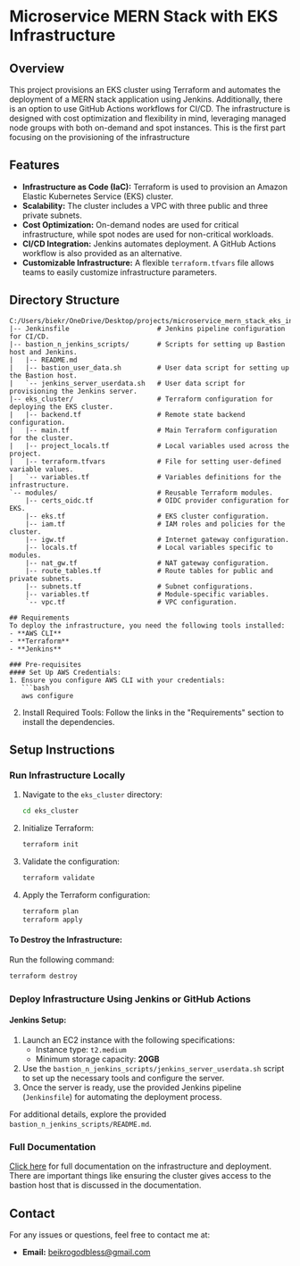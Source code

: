 # Microservice MERN Stack with EKS Infrastructure

## Overview  
This project provisions an EKS cluster using Terraform and automates the deployment of a MERN stack application using Jenkins. Additionally, there is an option to use GitHub Actions workflows for CI/CD. The infrastructure is designed with cost optimization and flexibility in mind, leveraging managed node groups with both on-demand and spot instances. This is the first part focusing on the provisioning of the infrastructure

## Features  
- **Infrastructure as Code (IaC):** Terraform is used to provision an Amazon Elastic Kubernetes Service (EKS) cluster.  
- **Scalability:** The cluster includes a VPC with three public and three private subnets.  
- **Cost Optimization:** On-demand nodes are used for critical infrastructure, while spot nodes are used for non-critical workloads.  
- **CI/CD Integration:** Jenkins automates deployment. A GitHub Actions workflow is also provided as an alternative.  
- **Customizable Infrastructure:** A flexible `terraform.tfvars` file allows teams to easily customize infrastructure parameters.  

## Directory Structure  
```plaintext
C:/Users/biekr/OneDrive/Desktop/projects/microservice_mern_stack_eks_infrastructure/
|-- Jenkinsfile                      # Jenkins pipeline configuration for CI/CD.
|-- bastion_n_jenkins_scripts/       # Scripts for setting up Bastion host and Jenkins.
|   |-- README.md
|   |-- bastion_user_data.sh         # User data script for setting up the Bastion host.
|   `-- jenkins_server_userdata.sh   # User data script for provisioning the Jenkins server.
|-- eks_cluster/                     # Terraform configuration for deploying the EKS cluster.
|   |-- backend.tf                   # Remote state backend configuration.
|   |-- main.tf                      # Main Terraform configuration for the cluster.
|   |-- project_locals.tf            # Local variables used across the project.
|   |-- terraform.tfvars             # File for setting user-defined variable values.
|   `-- variables.tf                 # Variables definitions for the infrastructure.
`-- modules/                         # Reusable Terraform modules.
    |-- certs_oidc.tf                # OIDC provider configuration for EKS.
    |-- eks.tf                       # EKS cluster configuration.
    |-- iam.tf                       # IAM roles and policies for the cluster.
    |-- igw.tf                       # Internet gateway configuration.
    |-- locals.tf                    # Local variables specific to modules.
    |-- nat_gw.tf                    # NAT gateway configuration.
    |-- route_tables.tf              # Route tables for public and private subnets.
    |-- subnets.tf                   # Subnet configurations.
    |-- variables.tf                 # Module-specific variables.
    `-- vpc.tf                       # VPC configuration.

## Requirements  
To deploy the infrastructure, you need the following tools installed:  
- **AWS CLI**  
- **Terraform**  
- **Jenkins**  

### Pre-requisites  
#### Set Up AWS Credentials:  
1. Ensure you configure AWS CLI with your credentials:  
   ```bash
   aws configure
   ```  
2. Install Required Tools: Follow the links in the "Requirements" section to install the dependencies.  

## Setup Instructions  

### Run Infrastructure Locally  
1. Navigate to the `eks_cluster` directory:  
   ```bash
   cd eks_cluster
   ```  
2. Initialize Terraform:  
   ```bash
   terraform init
   ```  
3. Validate the configuration:  
   ```bash
   terraform validate
   ```  
4. Apply the Terraform configuration:  
   ```bash
   terraform plan
   terraform apply
   ```  

#### To Destroy the Infrastructure:  
Run the following command:  
   ```bash
   terraform destroy
   ```  

### Deploy Infrastructure Using Jenkins or GitHub Actions  
#### Jenkins Setup:  
1. Launch an EC2 instance with the following specifications:  
   - Instance type: `t2.medium`  
   - Minimum storage capacity: **20GB**  
2. Use the `bastion_n_jenkins_scripts/jenkins_server_userdata.sh` script to set up the necessary tools and configure the server.  
3. Once the server is ready, use the provided Jenkins pipeline (`Jenkinsfile`) for automating the deployment process.  

For additional details, explore the provided `bastion_n_jenkins_scripts/README.md`.  

### Full Documentation  
[Click here](#) for full documentation on the infrastructure and deployment. There are important things like ensuring the cluster gives access to the bastion host that is discussed in the documentation.

## Contact  
For any issues or questions, feel free to contact me at:  
- **Email:** [beikrogodbless@gmail.com](mailto:beikrogodbless@gmail.com)  
